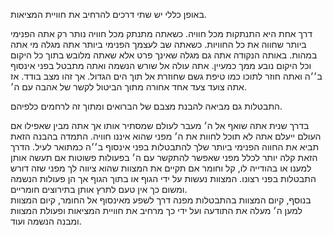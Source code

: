באופן כללי יש שתי דרכים להרחיב את חוויית המציאות.

דרך אחת היא התנתקות מכל חוויה. כשאתה מתנתק מכל חוויה נותר רק אתה הפנימי ביותר שחווה את כל החוויות. כשאתה שב לעצמך הפנימי ביותר אתה מגלה מי אתה במהות. באותה הנקודה אתה גם מגלה שאינך פרט אלא שאתה מלובש בתוך כל היקום וכל היקום נובע ממך כמעיין. אתה עולה אל שורש הנשמה ואתה מתבטל בפני אינסוף ב׳׳ה ואתה חוזר לתוכו כמו טיפת גשם שחוזרת אל תוך הים הגדול. אך זהו מצב בודד. אז אתה צועד צעד אחד אחורה מתוך הביטול לקשר של אהבה עם ה׳.

התבטלות גם מביאה להבנת מצבם של הברואים ומתוך זה לרחמים כלפיהם.

בדרך שנית אתה שואף אל ה׳ מעבר לעולם שמסתיר אותו אך אתה מבין שאפילו אם העולם ייעלם אתה לא תוכל לחוות את ה׳ מפני שהוא איננו חוויה. התמדה בהבנה הזאת תביא את החווה הפנימי ביותר שלך להתבטלות בפני אינסוף ב׳׳ה כמתואר לעיל. 
הדרך הזאת קלה יותר לכלל מפני שאפשר להתקשר עם ה׳ בפעולות פשוטות אם תעשה אותן למענו או בהודייה לו, קל וחומר אם תקיים את המצוות שהוא ציווה לך מפני שזה דורש התבטלות בפני רצונו. המצוות נעשות על ידי הגוף או בתוך הגוף אך הן פעולות הנשמה ומשום כך אין טעם לתרץ אותן בתירוצים חומריים.    
בנוסף, קיום המצוות בהתבטלות מפנה דרך לשפע מאינסוף אל החומר, קיום המצוות למען ה׳ מעלה את התודעה ועל ידי כך מרחיב את חוויית המציאות ופעולת המצוות ומבנה הנשמה ועוד.
